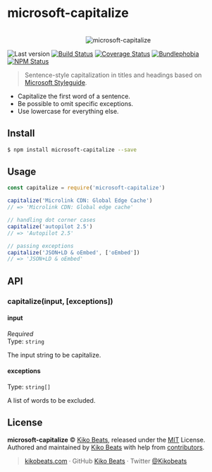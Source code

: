 # microsoft-capitalize

<p align="center">
  <br>
  <img src="https://docs.microsoft.com/en-us/style-guide/welcome/media/index/writingstyleguidebanner.png" alt="microsoft-capitalize">
  <br>
</p>

![Last version](https://img.shields.io/github/tag/Kikobeats/microsoft-capitalize.svg?style=flat-square)
[![Build Status](https://img.shields.io/travis/com/Kikobeats/microsoft-capitalize/master.svg?style=flat-square)](https://travis-ci.com/Kikobeats/microsoft-capitalize)
[![Coverage Status](https://img.shields.io/coveralls/Kikobeats/microsoft-capitalize.svg?style=flat-square)](https://coveralls.io/github/Kikobeats/microsoft-capitalize)
[![Bundlephobia](https://badgen.net/bundlephobia/minzip/microsoft-capitalize?style=flat-square)](https://bundlephobia.com/result?p=microsoft-capitalize)
[![NPM Status](https://img.shields.io/npm/dm/microsoft-capitalize.svg?style=flat-square)](https://www.npmjs.org/package/microsoft-capitalize)

> Sentence-style capitalization in titles and headings based on [Microsoft Styleguide](https://docs.microsoft.com/en-us/style-guide/capitalization).

- Capitalize the first word of a sentence.
- Be possible to omit specific exceptions.
- Use lowercase for everything else.

## Install

```bash
$ npm install microsoft-capitalize --save
```

## Usage

```js
const capitalize = require('microsoft-capitalize')

capitalize('Microlink CDN: Global Edge Cache')
// => 'Microlink CDN: Global edge cache'

// handling dot corner cases
capitalize('autopilot 2.5')
// => 'Autopilot 2.5'

// passing exceptions
capitalize('JSON+LD & oEmbed', ['oEmbed'])
// => 'JSON+LD & oEmbed'
```

## API

### capitalize(input, [exceptions])

#### input

*Required*<br>
Type: `string`

The input string to be capitalize.

#### exceptions

Type: `string[]`

A list of words to be excluded.

## License

**microsoft-capitalize** © [Kiko Beats](https://kikobeats.com), released under the [MIT](https://github.com/Kikobeats/microsoft-capitalize/blob/master/LICENSE.md) License.<br>
Authored and maintained by [Kiko Beats](https://kikobeats.com) with help from [contributors](https://github.com/Kikobeats/microsoft-capitalize/contributors).

> [kikobeats.com](https://kikobeats.com) · GitHub [Kiko Beats](https://github.com/Kikobeats) · Twitter [@Kikobeats](https://twitter.com/Kikobeats)
